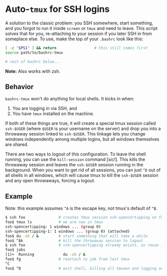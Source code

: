 # Auto-`tmux` for SSH logins
A solution to the classic problem: you SSH somewhere, start something, and you
forgot to run it inside `screen` or `tmux` and need to leave. This script
solves that for you, re-attaching to your session if you later SSH in from
someplace else. To use, make the top of your `.bashrc` look like this:

```sh
[ -z "$PS1" ] && return                 # this still comes first
source path/to/bashrc-tmux

# rest of bashrc below...
```

**Note:** Also works with zsh.

## Behavior
`bashrc-tmux` won't do anything for local shells. It kicks in when:

1. You are logging in via SSH, and
2. You have `tmux` installed on the machine.

If both of these things are true, it will create a special tmux session called
`ssh-$USER` (where `$USER` is your username on the server) and drop you into a
throwaway session linked to `ssh-$USER`. This linkage lets you change windows
independently among multiple logins, but all windows themselves are shared.

There are two ways to logout of this configuration. To leave the shell running,
you can use the `kill-session` command [sic!]. This kills the throwaway session
and leaves the `ssh-$USER` session running in the background. When you want to
get rid of all sessions, you can just `^D` out of all shells in all windows,
which will cause tmux to kill the `ssh-$USER` session and any open throwaways,
forcing a logout.

## Example
Note: this example assumes `^A` is the escape key, not tmux's default of `^B`.

```sh
$ ssh foo               # creates tmux session ssh-spencertipping on foo
foo$ tmux ls            # we are now in tmux
ssh-spencertipping: 1 windows ... (group 0)
ssh-spencertipping-1: 1 windows ... (group 0) (attached)
foo$ du -sh / &         # start something that will take a while
foo$ ^Ak                # kill the throwaway session to logout
$ ssh foo               # ssh-spencertipping already exists, so reuse it
foo$ jobs
[1]+  Running             du -sh / &
foo$ fg                 # reattach to job from last tmux
^C
foo$ ^D                 # exit shell, killing all tmuxen and logging out
```
